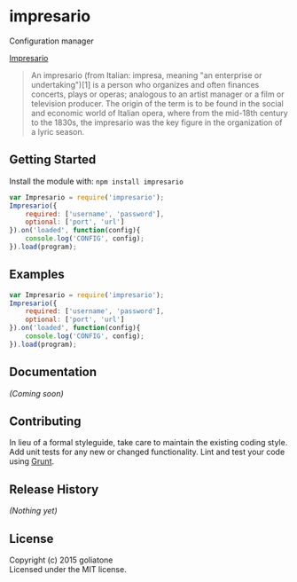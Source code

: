 # impresario

Configuration manager

[Impresario][wiki]
>An impresario (from Italian: impresa, meaning "an enterprise or undertaking")[1] is a person who organizes and often finances concerts, plays or operas; analogous to an artist manager or a film or television producer. The origin of the term is to be found in the social and economic world of Italian opera, where from the mid-18th century to the 1830s, the impresario was the key figure in the organization of a lyric season.

## Getting Started
Install the module with: `npm install impresario`

```javascript
var Impresario = require('impresario');
Impresario({
    required: ['username', 'password'],
    optional: ['port', 'url']
}).on('loaded', function(config){
    console.log('CONFIG', config);
}).load(program);
```

## Examples

```javascript
var Impresario = require('impresario');
Impresario({
    required: ['username', 'password'],
    optional: ['port', 'url']
}).on('loaded', function(config){
    console.log('CONFIG', config);
}).load(program);
```

## Documentation
_(Coming soon)_

## Contributing
In lieu of a formal styleguide, take care to maintain the existing coding style. Add unit tests for any new or changed functionality. Lint and test your code using [Grunt](http://gruntjs.com/).

## Release History
_(Nothing yet)_

## License
Copyright (c) 2015 goliatone  
Licensed under the MIT license.

[wiki]: https://en.wikipedia.org/wiki/Impresario